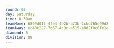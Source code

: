 ```yaml
---
round: 02
day: Saturday
time: 8.30am
teamHome: 6899d01f-4fe4-4e2b-a73b-1cbd765e99d8
teamAway: ec40c227-7d67-4c9c-a515-e8d2f0c0fe1e
diamond: 5
division: U8
---
```

